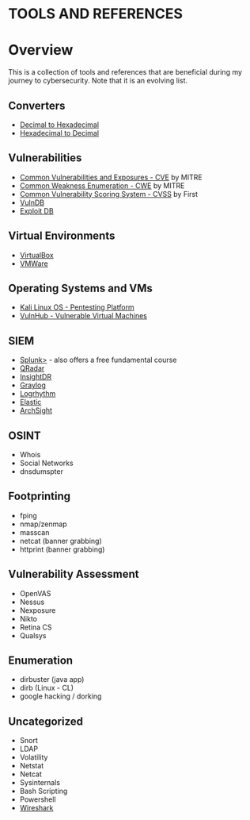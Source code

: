 # TOOLS AND REFERENCES

# Overview
This is a collection of tools and references that are beneficial during my journey to cybersecurity. Note that it is an evolving list.

## Converters
* [Decimal to Hexadecimal](https://www.binaryhexconverter.com/decimal-to-hex-converter)
* [Hexadecimal to Decimal](https://www.binaryhexconverter.com/hex-to-decimal-converter)

## Vulnerabilities 
* [Common Vulnerabilities and Exposures - CVE](https://cve.mitre.org/) by MITRE 
* [Common Weakness Enumeration - CWE](https://cwe.mitre.org/) by MITRE
* [Common Vulnerability Scoring System - CVSS](https://www.first.org/cvss/) by First
* [VulnDB](https://vuldb.com/)
* [Exploit DB](https://www.exploit-db.com/)

## Virtual Environments
* [VirtualBox](https://www.virtualbox.org/)
* [VMWare](https://www.vmware.com/products/workstation-player/workstation-player-evaluation.html)

## Operating Systems and VMs
* [Kali Linux OS - Pentesting Platform ](https://www.kali.org/) 
* [VulnHub - Vulnerable Virtual Machines](https://www.vulnhub.com/)

## SIEM
* [Splunk>](https://www.splunk.com/) - also offers a free fundamental course 
* [QRadar](https://www.ibm.com/security/security-intelligence/qradar)
* [InsightDR](https://www.rapid7.com/products/insightidr/)
* [Graylog](https://www.graylog.org/solutions/security)
* [Logrhythm](https://logrhythm.com/)
* [Elastic](https://www.elastic.co/siem)
* [ArchSight](https://www.microfocus.com/en-us/products/siem-security-information-event-management/overview)

## OSINT
* Whois
* Social Networks
* dnsdumspter

## Footprinting
* fping
* nmap/zenmap
* masscan
* netcat (banner grabbing)
* httprint (banner grabbing)

## Vulnerability Assessment
* OpenVAS
* Nessus
* Nexposure
* Nikto
* Retina CS
* Qualsys

## Enumeration
* dirbuster (java app)
* dirb (Linux - CL)
* google hacking / dorking 

## Uncategorized
* Snort
* LDAP
* Volatility
* Netstat
* Netcat
* Sysinternals
* Bash Scripting
* Powershell
* [Wireshark](https://www.wireshark.org/)
